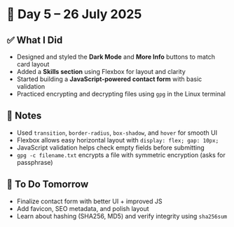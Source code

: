# 📅 Day 5 – 26 July 2025

## ✅ What I Did
- Designed and styled the **Dark Mode** and **More Info** buttons to match card layout
- Added a **Skills section** using Flexbox for layout and clarity
- Started building a **JavaScript-powered contact form** with basic validation
- Practiced encrypting and decrypting files using `gpg` in the Linux terminal

## 🧠 Notes
- Used `transition`, `border-radius`, `box-shadow`, and `hover` for smooth UI
- Flexbox allows easy horizontal layout with `display: flex; gap: 10px;`
- JavaScript validation helps check empty fields before submitting
- `gpg -c filename.txt` encrypts a file with symmetric encryption (asks for passphrase)

## 🚀 To Do Tomorrow
- Finalize contact form with better UI + improved JS
- Add favicon, SEO metadata, and polish layout
- Learn about hashing (SHA256, MD5) and verify integrity using `sha256sum`

